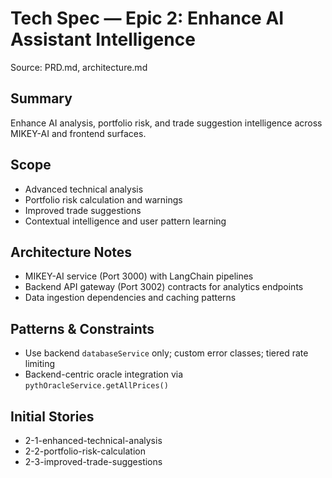 # Tech Spec — Epic 2: Enhance AI Assistant Intelligence

Source: PRD.md, architecture.md

## Summary
Enhance AI analysis, portfolio risk, and trade suggestion intelligence across MIKEY-AI and frontend surfaces.

## Scope
- Advanced technical analysis
- Portfolio risk calculation and warnings
- Improved trade suggestions
- Contextual intelligence and user pattern learning

## Architecture Notes
- MIKEY-AI service (Port 3000) with LangChain pipelines
- Backend API gateway (Port 3002) contracts for analytics endpoints
- Data ingestion dependencies and caching patterns

## Patterns & Constraints
- Use backend `databaseService` only; custom error classes; tiered rate limiting
- Backend-centric oracle integration via `pythOracleService.getAllPrices()`

## Initial Stories
- 2-1-enhanced-technical-analysis
- 2-2-portfolio-risk-calculation
- 2-3-improved-trade-suggestions
